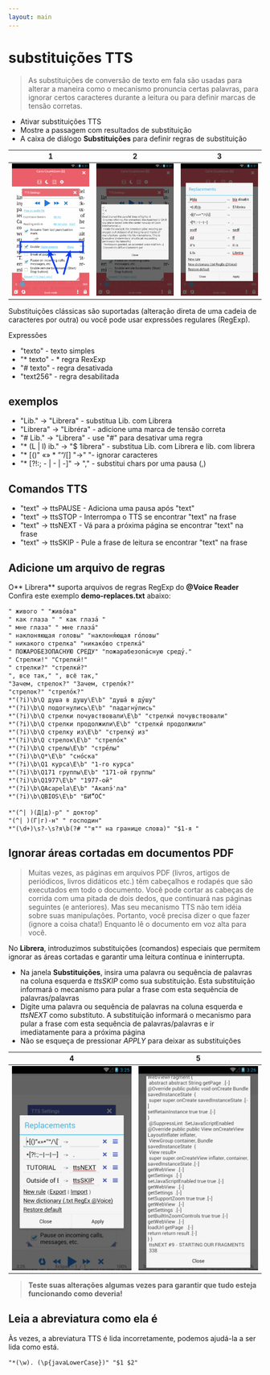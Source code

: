 ```yaml
---
layout: main
---
```


# substituições TTS

> As substituições de conversão de texto em fala são usadas para alterar a maneira como o mecanismo pronuncia certas palavras, para ignorar certos caracteres durante a leitura ou para definir marcas de tensão corretas.

* Ativar substituições TTS
* Mostre a passagem com resultados de substituição
* A caixa de diálogo **Substituições** para definir regras de substituição

|1|2|3|
|-|-|-|
|![](1.png)|![](2.png)|![](3.png)|

Substituições clássicas são suportadas (alteração direta de uma cadeia de caracteres por outra) ou você pode usar expressões regulares (RegExp).

Expressões

* &quot;texto&quot; - texto simples
* &quot;* texto&quot; - * regra RexExp
* &quot;# texto&quot; - regra desativada
* &quot;text256&quot; - regra desabilitada

## exemplos

* &quot;Lib.&quot; -&gt; &quot;Librera&quot; - substitua Lib. com Librera
* &quot;Librera&quot; -&gt; &quot;Libréra&quot; - adicione uma marca de tensão correta
* &quot;# Lib.&quot; -&gt; &quot;Librera&quot; - use &quot;#&quot; para desativar uma regra
* &quot;* (L | l) ib.&quot; -&gt; &quot;$ 1ibrera&quot; - substitua Lib. com Librera e lib. com librera
* &quot;* [()&quot; «» * ”“/[] &quot;-&gt;&quot; &quot;- ignorar caracteres
* &quot;* [?!:; - | - | -]&quot; -&gt; &quot;,&quot; - substitui chars por uma pausa (,)

## Comandos TTS

* &quot;text&quot; -&gt; ttsPAUSE - Adiciona uma pausa após &quot;text&quot;
* &quot;text&quot; -&gt; ttsSTOP - Interrompa o TTS se encontrar &quot;text&quot; na frase
* &quot;text&quot; -&gt; ttsNEXT - Vá para a próxima página se encontrar &quot;text&quot; na frase
* &quot;text&quot; -&gt; ttsSKIP - Pule a frase de leitura se encontrar &quot;text&quot; na frase

## Adicione um arquivo de regras

O** Librera** suporta arquivos de regras RegExp do **@Voice Reader**
Confira este exemplo **demo-replaces.txt** abaixo:

```
" живого " "живо́ва"
" как глаза " " как глаза́ "
" мне глаза" " мне глаза́"
" наклоняющая головы" "наклоня́ющая го́ловы"
" никакого стрелка" "никако́во стрелка́"
" ПОЖАРОБЕЗОПАСНУЮ СРЕДУ" "пожарабезопа́сную среду́."
" Стрелки!" "Стрелки́!"
" стрелки?" "стрелки́?"
", все так," ", всё так,"
"Зачем, стрелок?" "Зачем, стрело́к?"
"стрелок?" "стрело́к?"
*"(?i)\b\Q душа в душу\E\b" "душа́ в ду́шу"
*"(?i)\b\Q подогнулись\E\b" "падагну́лись"
*"(?i)\b\Q стрелки почувствовали\E\b" "стрелки́ почувствовали"
*"(?i)\b\Q стрелки продолжили\E\b" "стрелки́ продолжили"
*"(?i)\b\Q стрелку из\E\b" "стрелку́ из"
*"(?i)\b\Q стрелок\E\b" "стрело́к"
*"(?i)\b\Q стрелы\E\b" "стре́лы"
*"(?i)\b\Q*\E\b" "сно́ска"
*"(?i)\b\Q1 курса\E\b" "1-го курса"
*"(?i)\b\Q171 группы\E\b" "171-ой группы"
*"(?i)\b\Q1977\E\b" "1977-ой"
*"(?i)\b\QAcapela\E\b" "Акапэ́'ла"
*"(?i)\b\QBIOS\E\b" "БИ́“О́С"

*"(^| )(Д|д)-р" " доктор"
"(^| )(Г|г)-н" " господин"
*"(\d+)\s?-\s?я\b(?# ""я"" на границе слова)" "$1-я "
```
## Ignorar áreas cortadas em documentos PDF
> Muitas vezes, as páginas em arquivos PDF (livros, artigos de periódicos, livros didáticos etc.) têm cabeçalhos e rodapés que são executados em todo o documento. Você pode cortar as cabeças de corrida com uma pitada de dois dedos, que continuará nas páginas seguintes (e anteriores). Mas seu mecanismo TTS não tem idéia sobre suas manipulações. Portanto, você precisa dizer o que fazer (ignore a coisa chata!) Enquanto lê o documento em voz alta para você.

No **Librera**, introduzimos substituições (comandos) especiais que permitem ignorar as áreas cortadas e garantir uma leitura contínua e ininterrupta.
* Na janela **Substituições**, insira uma palavra ou sequência de palavras na coluna esquerda e _ttsSKIP_ como sua substituição. Esta substituição informará o mecanismo para pular a frase com esta sequência de palavras/palavras
* Digite uma palavra ou sequência de palavras na coluna esquerda e _ttsNEXT_ como substituto. A substituição informará o mecanismo para pular a frase com esta sequência de palavras/palavras e ir imediatamente para a próxima página
* Não se esqueça de pressionar _APPLY_ para deixar as substituições

|4|5|
|-|-|
|![](4.png)|![](5.png)|

> **Teste suas alterações algumas vezes para garantir que tudo esteja funcionando como deveria!**

## Leia a abreviatura como ela é

Às vezes, a abreviatura TTS é lida incorretamente, podemos ajudá-la a ser lida como está.
```
"*(\w). (\p{javaLowerCase})" "$1 $2"
```
